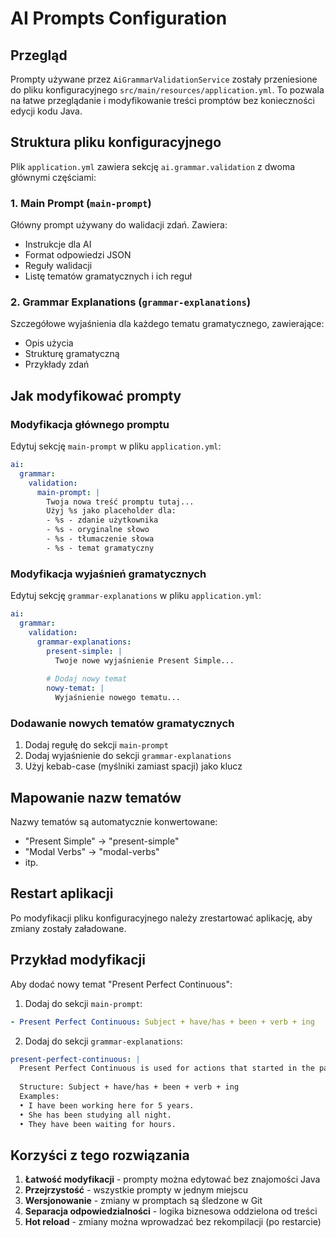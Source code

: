 # AI Prompts Configuration

## Przegląd

Prompty używane przez `AiGrammarValidationService` zostały przeniesione do pliku konfiguracyjnego `src/main/resources/application.yml`. To pozwala na łatwe przeglądanie i modyfikowanie treści promptów bez konieczności edycji kodu Java.

## Struktura pliku konfiguracyjnego

Plik `application.yml` zawiera sekcję `ai.grammar.validation` z dwoma głównymi częściami:

### 1. Main Prompt (`main-prompt`)
Główny prompt używany do walidacji zdań. Zawiera:
- Instrukcje dla AI
- Format odpowiedzi JSON
- Reguły walidacji
- Listę tematów gramatycznych i ich reguł

### 2. Grammar Explanations (`grammar-explanations`)
Szczegółowe wyjaśnienia dla każdego tematu gramatycznego, zawierające:
- Opis użycia
- Strukturę gramatyczną
- Przykłady zdań

## Jak modyfikować prompty

### Modyfikacja głównego promptu
Edytuj sekcję `main-prompt` w pliku `application.yml`:

```yaml
ai:
  grammar:
    validation:
      main-prompt: |
        Twoja nowa treść promptu tutaj...
        Użyj %s jako placeholder dla:
        - %s - zdanie użytkownika
        - %s - oryginalne słowo
        - %s - tłumaczenie słowa
        - %s - temat gramatyczny
```

### Modyfikacja wyjaśnień gramatycznych
Edytuj sekcję `grammar-explanations` w pliku `application.yml`:

```yaml
ai:
  grammar:
    validation:
      grammar-explanations:
        present-simple: |
          Twoje nowe wyjaśnienie Present Simple...
        
        # Dodaj nowy temat
        nowy-temat: |
          Wyjaśnienie nowego tematu...
```

### Dodawanie nowych tematów gramatycznych
1. Dodaj regułę do sekcji `main-prompt`
2. Dodaj wyjaśnienie do sekcji `grammar-explanations`
3. Użyj kebab-case (myślniki zamiast spacji) jako klucz

## Mapowanie nazw tematów

Nazwy tematów są automatycznie konwertowane:
- "Present Simple" → "present-simple"
- "Modal Verbs" → "modal-verbs"
- itp.

## Restart aplikacji

Po modyfikacji pliku konfiguracyjnego należy zrestartować aplikację, aby zmiany zostały załadowane.

## Przykład modyfikacji

Aby dodać nowy temat "Present Perfect Continuous":

1. Dodaj do sekcji `main-prompt`:
```yaml
- Present Perfect Continuous: Subject + have/has + been + verb + ing
```

2. Dodaj do sekcji `grammar-explanations`:
```yaml
present-perfect-continuous: |
  Present Perfect Continuous is used for actions that started in the past and continue to the present.
  
  Structure: Subject + have/has + been + verb + ing
  Examples:
  • I have been working here for 5 years.
  • She has been studying all night.
  • They have been waiting for hours.
```

## Korzyści z tego rozwiązania

1. **Łatwość modyfikacji** - prompty można edytować bez znajomości Java
2. **Przejrzystość** - wszystkie prompty w jednym miejscu
3. **Wersjonowanie** - zmiany w promptach są śledzone w Git
4. **Separacja odpowiedzialności** - logika biznesowa oddzielona od treści
5. **Hot reload** - zmiany można wprowadzać bez rekompilacji (po restarcie) 